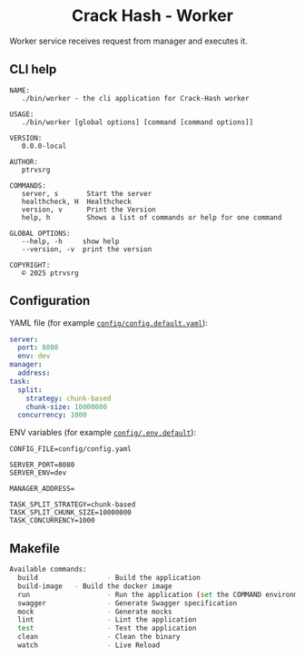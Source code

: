 <h1 align="center">Crack Hash - Worker</h1>

Worker service receives request from manager and executes it.

## CLI help

```
NAME:
   ./bin/worker - the cli application for Crack-Hash worker

USAGE:
   ./bin/worker [global options] [command [command options]]

VERSION:
   0.0.0-local

AUTHOR:
   ptrvsrg

COMMANDS:
   server, s       Start the server
   healthcheck, H  Healthcheck
   version, v      Print the Version
   help, h         Shows a list of commands or help for one command

GLOBAL OPTIONS:
   --help, -h     show help
   --version, -v  print the version

COPYRIGHT:
   © 2025 ptrvsrg
```

## Configuration

YAML file (for example [`config/config.default.yaml`](./config/config.default.yaml)):

```yaml
server:
  port: 8080
  env: dev
manager:
  address:
task:
  split:
    strategy: chunk-based
    chunk-size: 10000000
  concurrency: 1000
```

ENV variables (for example [`config/.env.default`](./config/.env.default)):

```dotenv
CONFIG_FILE=config/config.yaml

SERVER_PORT=8080
SERVER_ENV=dev

MANAGER_ADDRESS=

TASK_SPLIT_STRATEGY=chunk-based
TASK_SPLIT_CHUNK_SIZE=10000000
TASK_CONCURRENCY=1000
```

## Makefile

```bash
Available commands:
  build                 - Build the application
  build-image   - Build the docker image
  run                   - Run the application (set the COMMAND environment variable to change the command, default is 'server')
  swagger               - Generate Swagger specification
  mock                  - Generate mocks
  lint                  - Lint the application
  test                  - Test the application
  clean                 - Clean the binary
  watch                 - Live Reload
```